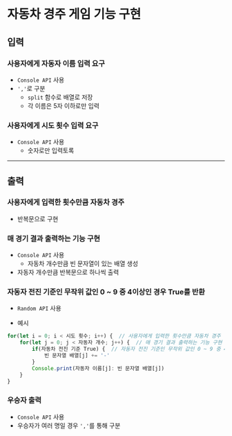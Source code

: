 # 자동차 경주 게임 기능 구현

## 입력

### 사용자에게 자동자 이름 입력 요구
- `Console API` 사용
- `','`로 구분
    - `split` 함수로 배열로 저장
    - 각 이름은 5자 이하로만 입력

### 사용자에게 시도 횟수 입력 요구
- `Console API` 사용
    - 숫자로만 입력토록

---

## 출력

### 사용자에게 입력한 횟수만큼 자동차 경주
- 반복문으로 구현

### 매 경기 결과 출력하는 기능 구현
- `Console API` 사용
    - 자동차 개수만큼 빈 문자열이 있는 배열 생성
- 자동자 개수만큼 반복문으로 하나씩 출력

### 자동자 전진 기준인 무작위 값인 0 ~ 9 중 4이상인 경우 True를 반환
- `Random API` 사용

- 예시
```javascript
for(let i = 0; i < 시도 횟수; i++) {  // 사용자에게 입력한 횟수만큼 자동차 경주
    for(let j = 0; j < 자동자 개수; j++) {  // 매 경기 결과 출력하는 기능 구현
        if(자동차 전진 기준 True) {  // 자동자 전진 기준인 무작위 값인 0 ~ 9 중 4이상인 경우 True를 반환
            빈 문자열 배열[j] += '-'
        }
        Console.print(자동자 이름[j]: 빈 문자열 배열[j])
    }
}
```


### 우승자 출력
- `Console API` 사용
- 우승자가 여러 명일 경우 `','`를 통해 구분